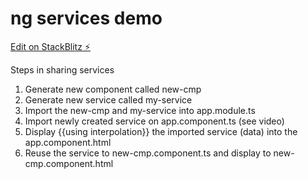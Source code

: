 # ng services demo

[Edit on StackBlitz ⚡️](https://stackblitz.com/edit/ngservices-mncs8p)

Steps in sharing services

1. Generate new component called new-cmp
2. Generate new service called my-service
3. Import the new-cmp and my-service into app.module.ts
4. Import newly created service on app.component.ts (see video)
5. Display {{using interpolation}} the imported service (data) into the app.component.html
6. Reuse the service to new-cmp.component.ts and display to new-cmp.component.html
